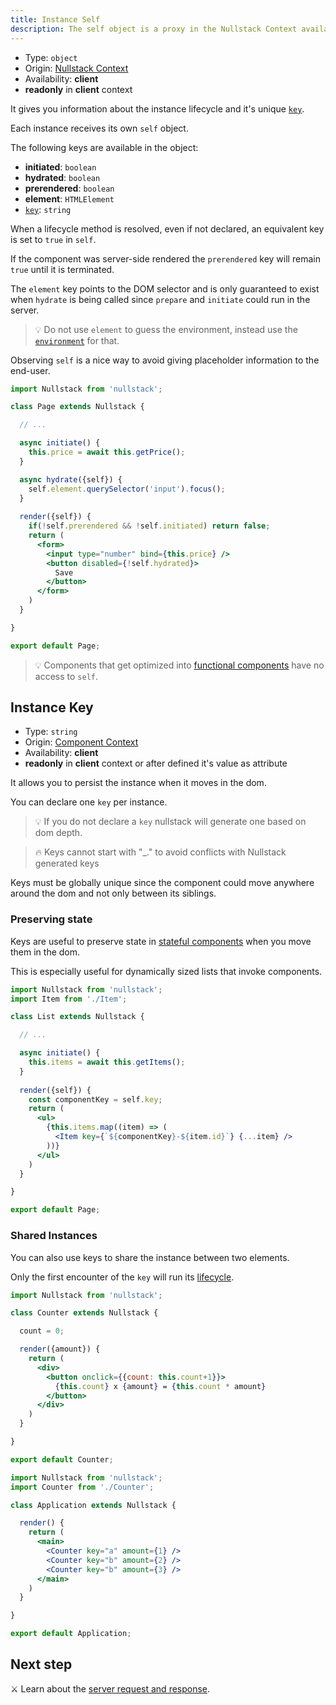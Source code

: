 ```yaml
---
title: Instance Self
description: The self object is a proxy in the Nullstack Context available in client and gives you information about the instance lifecycle
---
```


- Type: `object`
- Origin: [Nullstack Context](/context#----nullstack-context)
- Availability: **client**
- **readonly** in **client** context

It gives you information about the instance lifecycle and it's unique [`key`](#instance-key).

Each instance receives its own `self` object.

The following keys are available in the object:

- **initiated**: `boolean`
- **hydrated**: `boolean`
- **prerendered**: `boolean`
- **element**: `HTMLElement`
- [`key`](#instance-key): `string`

When a lifecycle method is resolved, even if not declared, an equivalent key is set to `true` in `self`.

If the component was server-side rendered the `prerendered` key will remain `true` until it is terminated.

The `element` key points to the DOM selector and is only guaranteed to exist when `hydrate` is being called since `prepare` and `initiate` could run in the server.

> 💡 Do not use `element` to guess the environment, instead use the [`environment`](/context-environment) for that.

Observing `self` is a nice way to avoid giving placeholder information to the end-user.

```jsx
import Nullstack from 'nullstack';

class Page extends Nullstack {

  // ...

  async initiate() {
    this.price = await this.getPrice();
  }

  async hydrate({self}) {
    self.element.querySelector('input').focus();
  }
 
  render({self}) {
    if(!self.prerendered && !self.initiated) return false;
    return (
      <form> 
        <input type="number" bind={this.price} />
        <button disabled={!self.hydrated}> 
          Save
        </button>
      </form>
    )
  }

}

export default Page;
```

> 💡 Components that get optimized into [functional components](/renderable-components) have no access to `self`.

## Instance Key

- Type: `string`
- Origin: [Component Context](/context#----component-context)
- Availability: **client**
- **readonly** in **client** context or after defined it's value as attribute

It allows you to persist the instance when it moves in the dom.

You can declare one `key` per instance.

> 💡 If you do not declare a `key` nullstack will generate one based on dom depth.

> 🔥 Keys cannot start with "_." to avoid conflicts with Nullstack generated keys

Keys must be globally unique since the component could move anywhere around the dom and not only between its siblings.

### Preserving state

Keys are useful to preserve state in [stateful components](/stateful-components) when you move them in the dom.

This is especially useful for dynamically sized lists that invoke components.

```jsx
import Nullstack from 'nullstack';
import Item from './Item';

class List extends Nullstack {

  // ...

  async initiate() {
    this.items = await this.getItems();
  }
 
  render({self}) {
    const componentKey = self.key;
    return (
      <ul> 
        {this.items.map((item) => (
          <Item key={`${componentKey}-${item.id}`} {...item} />
        ))}
      </ul>
    )
  }

}

export default Page;
```

### Shared Instances

You can also use keys to share the instance between two elements.

Only the first encounter of the `key` will run its [lifecycle](/full-stack-lifecycle).

```jsx
import Nullstack from 'nullstack';

class Counter extends Nullstack {

  count = 0;

  render({amount}) {
    return (
      <div>
        <button onclick={{count: this.count+1}}>
          {this.count} x {amount} = {this.count * amount}
        </button>  
      </div>
    )
  }

}

export default Counter;
```

```jsx
import Nullstack from 'nullstack';
import Counter from './Counter';

class Application extends Nullstack {

  render() {
    return (
      <main>
        <Counter key="a" amount={1} />
        <Counter key="b" amount={2} />
        <Counter key="b" amount={3} />
      </main>
    )
  }

}

export default Application;
```

## Next step

⚔ Learn about the [server request and response](/server-request-and-response).